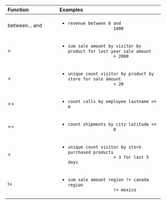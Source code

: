 <table>
     <colgroup>
      <col style="width:25%" />
      <col style="width:50%" />
   </colgroup>
   <thead class="thead" style="text-align:left;">
      <tr>
         <th class="entry cellrowborder">Function</th>
         <th class="entry cellrowborder">Examples</th>
      </tr>
   </thead>
   <tbody class="tbody">
      <tr>
         <td>between... and</td>
         <td>
            <ul>
               <li><code>revenue between 0 and
                  1000</code>
               </li>
            </ul>
         </td>
      </tr>
      <tr>
         <td>&gt;</td>
         <td>
            <ul class="ul">
               <li><code>sum sale amount by visitor by product for last year sale amount
                  &gt; 2000</code>
               </li>
            </ul>
         </td>
      </tr>
      <tr>
         <td>&lt;</td>
         <td>
            <ul class="ul">
               <li><code>unique count visitor by product by store for sale amount
                  &lt; 20</code>
               </li>
            </ul>
         </td>
      </tr>
      <tr>
         <td>&gt;=</td>
         <td>
            <ul class="ul">
               <li><code>count calls by employee lastname &gt;= m</code>
               </li>
            </ul>
         </td>
      </tr>
      <tr>
         <td>&lt;=</td>
         <td>
            <ul class="ul">
               <li><code>count shipments by city latitude &lt;=
                  0</code>
               </li>
            </ul>
         </td>
      </tr>
      <tr>
         <td>=</td>
         <td>
            <ul class="ul">
               <li><code>unique count visitor by store purchased products
                  = 3 for last 5 days</code>
               </li>
            </ul>
         </td>
      </tr>
      <tr>
         <td>!=</td>
         <td>
            <ul class="ul">
               <li><code>sum sale amount region != canada region
                  != mexico</code>
               </li>
            </ul>
         </td>
      </tr>
   </tbody>
</table>
